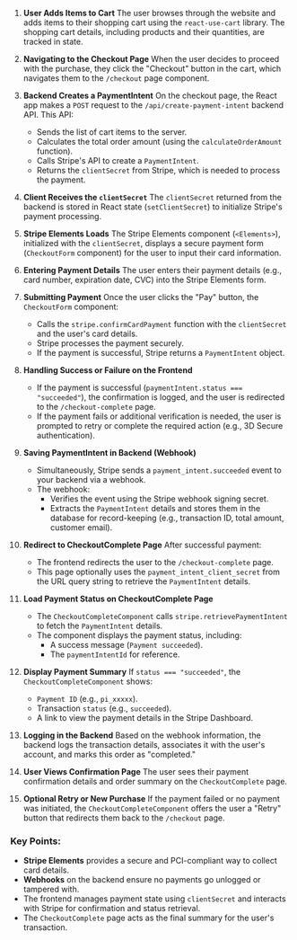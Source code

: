 1. **User Adds Items to Cart**
   The user browses through the website and adds items to their shopping cart using the `react-use-cart` library. The shopping cart details, including products and their quantities, are tracked in state.
2. **Navigating to the Checkout Page**
   When the user decides to proceed with the purchase, they click the "Checkout" button in the cart, which navigates them to the `/checkout` page component.
3. **Backend Creates a PaymentIntent**
   On the checkout page, the React app makes a `POST` request to the `/api/create-payment-intent` backend API. This API:
    - Sends the list of cart items to the server.
    - Calculates the total order amount (using the `calculateOrderAmount` function).
    - Calls Stripe's API to create a `PaymentIntent`.
    - Returns the `clientSecret` from Stripe, which is needed to process the payment.

4. **Client Receives the `clientSecret`**
   The `clientSecret` returned from the backend is stored in React state (`setClientSecret`) to initialize Stripe's payment processing.
5. **Stripe Elements Loads**
   The Stripe Elements component (`<Elements>`), initialized with the `clientSecret`, displays a secure payment form (`CheckoutForm` component) for the user to input their card information.
6. **Entering Payment Details**
   The user enters their payment details (e.g., card number, expiration date, CVC) into the Stripe Elements form.
7. **Submitting Payment**
   Once the user clicks the "Pay" button, the `CheckoutForm` component:
    - Calls the `stripe.confirmCardPayment` function with the `clientSecret` and the user's card details.
    - Stripe processes the payment securely.
    - If the payment is successful, Stripe returns a `PaymentIntent` object.

8. **Handling Success or Failure on the Frontend**
    - If the payment is successful (`paymentIntent.status === "succeeded"`), the confirmation is logged, and the user is redirected to the `/checkout-complete` page.
    - If the payment fails or additional verification is needed, the user is prompted to retry or complete the required action (e.g., 3D Secure authentication).

9. **Saving PaymentIntent in Backend (Webhook)**
    - Simultaneously, Stripe sends a `payment_intent.succeeded` event to your backend via a webhook.
    - The webhook:
        - Verifies the event using the Stripe webhook signing secret.
        - Extracts the `PaymentIntent` details and stores them in the database for record-keeping (e.g., transaction ID, total amount, customer email).

10. **Redirect to CheckoutComplete Page**
    After successful payment:
    - The frontend redirects the user to the `/checkout-complete` page.
    - This page optionally uses the `payment_intent_client_secret` from the URL query string to retrieve the `PaymentIntent` details.

11. **Load Payment Status on CheckoutComplete Page**
    - The `CheckoutCompleteComponent` calls `stripe.retrievePaymentIntent` to fetch the `PaymentIntent` details.
    - The component displays the payment status, including:
        - A success message (`Payment succeeded`).
        - The `paymentIntentId` for reference.

12. **Display Payment Summary**
    If `status === "succeeded"`, the `CheckoutCompleteComponent` shows:
    - `Payment ID` (e.g., `pi_xxxxx`).
    - Transaction `status` (e.g., `succeeded`).
    - A link to view the payment details in the Stripe Dashboard.

13. **Logging in the Backend**
    Based on the webhook information, the backend logs the transaction details, associates it with the user's account, and marks this order as "completed."
14. **User Views Confirmation Page**
    The user sees their payment confirmation details and order summary on the `CheckoutComplete` page.
15. **Optional Retry or New Purchase**
    If the payment failed or no payment was initiated, the `CheckoutCompleteComponent` offers the user a "Retry" button that redirects them back to the `/checkout` page.

### Key Points:
- **Stripe Elements** provides a secure and PCI-compliant way to collect card details.
- **Webhooks** on the backend ensure no payments go unlogged or tampered with.
- The frontend manages payment state using `clientSecret` and interacts with Stripe for confirmation and status retrieval.
- The `CheckoutComplete` page acts as the final summary for the user's transaction.